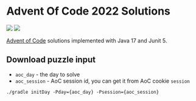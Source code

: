 # Advent Of Code 2022 Solutions

![](https://img.shields.io/badge/days%20completed-8-red)
![](https://img.shields.io/badge/stars%20⭐-16-yellow)

[Advent of Code](https://adventofcode.com/2022) solutions implemented with Java 17 and Junit 5.

## Download puzzle input

 - `aoc_day` - the day to solve
 - `aoc_session` - AoC session id, you can get it from AoC cookie `session`  

```shell
./gradle initDay -Pday={aoc_day} -Psession={aoc_session}
```